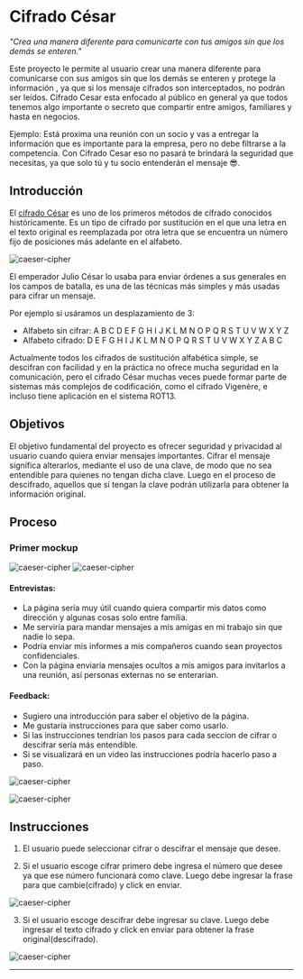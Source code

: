 # Cifrado César
 
*"Crea una manera diferente para comunicarte con tus amigos sin que los demás se enteren."*
 
Este proyecto le permite al usuario crear una manera diferente para comunicarse 
con sus amigos sin que los demás se enteren y protege la información , ya que 
si los mensaje cifrados son interceptados, no podrán ser leídos.
Cifrado Cesar esta enfocado al público en general ya que todos tenemos algo 
importante o secreto que compartir entre amigos, familiares y hasta en negocios. 

Ejemplo:
Está proxima una reunión con un socio y vas a entregar la información que es 
importante para la empresa, pero no debe filtrarse a la competencia.
Con Cifrado Cesar eso no pasará te brindará la seguridad que necesitas, 
ya que solo tú y tu socio entenderán el mensaje 😎.


## Introducción

El [cifrado César](https://en.wikipedia.org/wiki/Caesar_cipher) es uno de los
primeros métodos de cifrado conocidos históricamente. Es un tipo de cifrado por
sustitución en el que una letra en el texto original es reemplazada por otra
letra que se encuentra un número fijo de posiciones más adelante en el alfabeto.

![caeser-cipher](https://upload.wikimedia.org/wikipedia/commons/thumb/2/2b/Caesar3.svg/2000px-Caesar3.svg.png)

El emperador Julio César lo usaba para enviar órdenes a sus generales en los
campos de batalla, es una de las técnicas más simples y más usadas para cifrar
un mensaje.

Por ejemplo si usáramos un desplazamiento de 3:

* Alfabeto sin cifrar: A B C D E F G H I J K L M N O P Q R S T U V W X Y Z
* Alfabeto cifrado: D E F G H I J K L M N O P Q R S T U V W X Y Z A B C

Actualmente todos los cifrados de sustitución alfabética simple, se descifran
con facilidad y en la práctica no ofrece mucha seguridad en la comunicación,
pero el cifrado César muchas veces puede formar parte de sistemas más complejos
de codificación, como el cifrado Vigenère, e incluso tiene aplicación en el
sistema ROT13.

## Objetivos

El objetivo fundamental del proyecto es ofrecer seguridad y privacidad al usuario 
cuando quiera enviar mensajes importantes.
Cifrar el mensaje significa alterarlos, mediante el uso 
de una clave, de modo que no sea entendible para quienes no tengan dicha clave. 
Luego en el proceso de descifrado, aquellos que sí tengan la clave podrán 
utilizarla para obtener la información original. 


## Proceso
### Primer mockup
 ![caeser-cipher](Optimized-primer.jpg)
![caeser-cipher](Optimized-segundo.jpg)
#### Entrevistas:
- La página sería muy útil cuando quiera compartir mis datos como dirección y algunas cosas solo entre familia.
- Me serviría para mandar mensajes a mis amigas en mi trabajo sin que nadie lo sepa.
- Podría enviar mis informes a mis compañeros cuando sean proyectos confidenciales.
- Con la página enviaría mensajes ocultos a mis amigos para invitarlos a una reunión, así personas externas no se enterarían.

#### Feedback:
- Sugiero una introducción para saber el objetivo de la página.
- Me gustaría instrucciones para que saber como usarlo.
- Si las instrucciones tendrían los pasos para cada seccion de cifrar o descifrar sería más entendible.
- Si se visualizará en un video las instrucciones podría hacerlo paso a paso.

 ![caeser-cipher](Optimized-inicio.jpg)

 ![caeser-cipher](Optimized-cifrar.jpg)


## Instrucciones
1. El usuario puede seleccionar cifrar o descifrar el mensaje que desee.

2. Si el usuario escoge cifrar primero debe ingresa el número que desee ya que ese número funcionará como clave.
   Luego debe ingresar la frase para que cambie(cifrado) y click en enviar.

![caeser-cipher](CIFRAR.gif)

3. Si el usuario escoge descifrar debe ingresar su clave. Luego debe ingresar el texto cifrado y click en enviar para obtener la frase original(descifrado).

![caeser-cipher](GIF2.gif)



***

